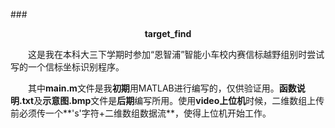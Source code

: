 ###<center>**target_find**</center>

　　这是我在本科大三下学期时参加“恩智浦”智能小车校内赛信标越野组别时尝试写的一个信标坐标识别程序。

　　其中**main.m**文件是我**初期**用MATLAB进行编写的，仅供验证用。**函数说明.txt**及**示意图.bmp**文件是**后期**编写所用。使用**video上位机**时候，二维数组上传前必须传一个**'s'字符+二维数组数据流**，使得上位机开始工作。
